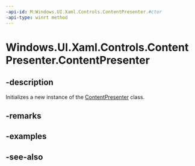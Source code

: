 ```yaml
---
-api-id: M:Windows.UI.Xaml.Controls.ContentPresenter.#ctor
-api-type: winrt method
---
```


<!-- Method syntax
public ContentPresenter()
-->

# Windows.UI.Xaml.Controls.ContentPresenter.ContentPresenter

## -description
Initializes a new instance of the [ContentPresenter](contentpresenter.md) class.


## -remarks

## -examples

## -see-also
